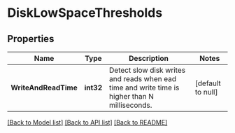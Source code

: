 # DiskLowSpaceThresholds

## Properties
Name | Type | Description | Notes
------------ | ------------- | ------------- | -------------
**WriteAndReadTime** | **int32** | Detect slow disk writes and reads when ead time and write time is higher than N milliseconds. | [default to null]

[[Back to Model list]](../README.md#documentation-for-models) [[Back to API list]](../README.md#documentation-for-api-endpoints) [[Back to README]](../README.md)


